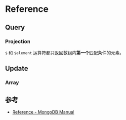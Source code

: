 # Reference

## Query

### Projection

`$` 和 `$element` 运算符都只返回数组内**第一个**匹配条件的元素。

## Update

### Array

## 参考

- [Reference - MongoDB Manual](https://www.mongodb.com/docs/manual/reference/)
